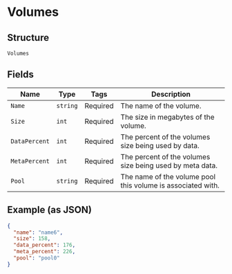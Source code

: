 
# Volumes

## Structure

`Volumes`

## Fields

| Name | Type | Tags | Description |
|  --- | --- | --- | --- |
| `Name` | `string` | Required | The name of the volume. |
| `Size` | `int` | Required | The size in megabytes of the volume. |
| `DataPercent` | `int` | Required | The percent of the volumes size being used by data. |
| `MetaPercent` | `int` | Required | The percent of the volumes size being used by meta data. |
| `Pool` | `string` | Required | The name of the volume pool this volume is associated with. |

## Example (as JSON)

```json
{
  "name": "name6",
  "size": 158,
  "data_percent": 176,
  "meta_percent": 226,
  "pool": "pool0"
}
```

